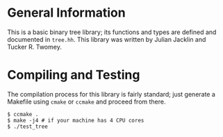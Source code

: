 # General Information
This is a basic binary tree library;
its functions and types are defined and documented in `tree.hh`.
This library was written by Julian Jacklin and Tucker R. Twomey.

# Compiling and Testing
The compilation process for this library is fairly standard;
just generate a Makefile using `cmake` or `ccmake` and proceed
from there.
```
$ ccmake .
$ make -j4 # if your machine has 4 CPU cores
$ ./test_tree
```
